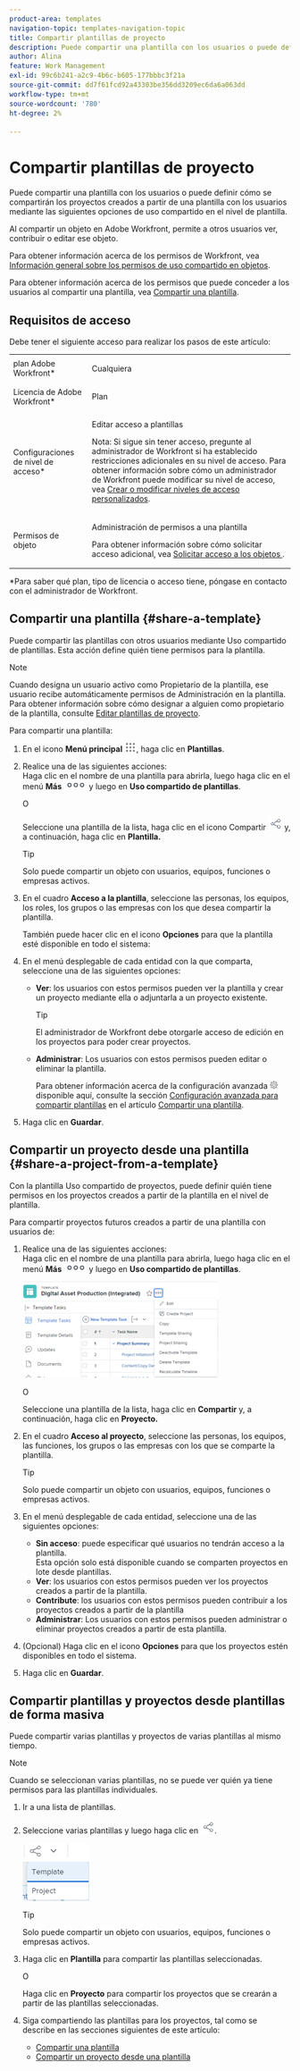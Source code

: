 ```yaml
---
product-area: templates
navigation-topic: templates-navigation-topic
title: Compartir plantillas de proyecto
description: Puede compartir una plantilla con los usuarios o puede definir cómo se compartirán los proyectos creados a partir de una plantilla con los usuarios mediante las siguientes opciones de uso compartido en el nivel de plantilla.
author: Alina
feature: Work Management
exl-id: 99c6b241-a2c9-4b6c-b605-177bbbc3f21a
source-git-commit: dd7f61fcd92a43303be356dd3209ec6da6a063dd
workflow-type: tm+mt
source-wordcount: '780'
ht-degree: 2%

---
```


# Compartir plantillas de proyecto

Puede compartir una plantilla con los usuarios o puede definir cómo se compartirán los proyectos creados a partir de una plantilla con los usuarios mediante las siguientes opciones de uso compartido en el nivel de plantilla.

Al compartir un objeto en Adobe Workfront, permite a otros usuarios ver, contribuir o editar ese objeto.

Para obtener información acerca de los permisos de Workfront, vea [Información general sobre los permisos de uso compartido en objetos](../../../workfront-basics/grant-and-request-access-to-objects/sharing-permissions-on-objects-overview.md).

Para obtener información acerca de los permisos que puede conceder a los usuarios al compartir una plantilla, vea [Compartir una plantilla](../../../workfront-basics/grant-and-request-access-to-objects/share-a-template.md).

## Requisitos de acceso

Debe tener el siguiente acceso para realizar los pasos de este artículo:

<table style="table-layout:auto"> 
 <col> 
 <col> 
 <tbody> 
  <tr> 
   <td role="rowheader">plan Adobe Workfront*</td> 
   <td> <p>Cualquiera </p> </td> 
  </tr> 
  <tr> 
   <td role="rowheader">Licencia de Adobe Workfront*</td> 
   <td> <p>Plan </p> </td> 
  </tr> 
  <tr> 
   <td role="rowheader">Configuraciones de nivel de acceso*</td> 
   <td> <p>Editar acceso a plantillas</p> <p>Nota: Si sigue sin tener acceso, pregunte al administrador de Workfront si ha establecido restricciones adicionales en su nivel de acceso. Para obtener información sobre cómo un administrador de Workfront puede modificar su nivel de acceso, vea <a href="../../../administration-and-setup/add-users/configure-and-grant-access/create-modify-access-levels.md" class="MCXref xref">Crear o modificar niveles de acceso personalizados</a>.</p> </td> 
  </tr> 
  <tr> 
   <td role="rowheader">Permisos de objeto</td> 
   <td> <p>Administración de permisos a una plantilla</p> <p>Para obtener información sobre cómo solicitar acceso adicional, vea <a href="../../../workfront-basics/grant-and-request-access-to-objects/request-access.md" class="MCXref xref">Solicitar acceso a los objetos </a>.</p> </td> 
  </tr> 
 </tbody> 
</table>

&#42;Para saber qué plan, tipo de licencia o acceso tiene, póngase en contacto con el administrador de Workfront.

## Compartir una plantilla {#share-a-template}

Puede compartir las plantillas con otros usuarios mediante Uso compartido de plantillas. Esta acción define quién tiene permisos para la plantilla.

>[!NOTE]
>
>Cuando designa un usuario activo como Propietario de la plantilla, ese usuario recibe automáticamente permisos de Administración en la plantilla. Para obtener información sobre cómo designar a alguien como propietario de la plantilla, consulte [Editar plantillas de proyecto](../../../manage-work/projects/create-and-manage-templates/edit-templates.md).

Para compartir una plantilla:

1. En el icono **Menú principal** ![](assets/main-menu-icon.png), haga clic en **Plantillas**.

1. Realice una de las siguientes acciones:\
   Haga clic en el nombre de una plantilla para abrirla, luego haga clic en el menú **Más** ![](assets/qs-more-icon-on-an-object.png) y luego en **Uso compartido de plantillas**.

   O

   Seleccione una plantilla de la lista, haga clic en el icono Compartir ![](assets/share-icon.png) y, a continuación, haga clic en **Plantilla.**

   >[!TIP]
   >
   >Solo puede compartir un objeto con usuarios, equipos, funciones o empresas activos.

1. En el cuadro **Acceso a la plantilla**, seleccione las personas, los equipos, los roles, los grupos o las empresas con los que desea compartir la plantilla.

   También puede hacer clic en el icono **Opciones** para que la plantilla esté disponible en todo el sistema:

1. En el menú desplegable de cada entidad con la que comparta, seleccione una de las siguientes opciones:

   * **Ver**: los usuarios con estos permisos pueden ver la plantilla y crear un proyecto mediante ella o adjuntarla a un proyecto existente.

     >[!TIP]
     >
     >El administrador de Workfront debe otorgarle acceso de edición en los proyectos para poder crear proyectos.

   * **Administrar**: Los usuarios con estos permisos pueden editar o eliminar la plantilla.

     Para obtener información acerca de la configuración avanzada ![](assets/gear-icon-in-access-levels.png) disponible aquí, consulte la sección [Configuración avanzada para compartir plantillas](../../../workfront-basics/grant-and-request-access-to-objects/share-a-template.md#template-permissions) en el artículo [Compartir una plantilla](../../../workfront-basics/grant-and-request-access-to-objects/share-a-template.md).

1. Haga clic en **Guardar**.

## Compartir un proyecto desde una plantilla {#share-a-project-from-a-template}

Con la plantilla Uso compartido de proyectos, puede definir quién tiene permisos en los proyectos creados a partir de la plantilla en el nivel de plantilla.

Para compartir proyectos futuros creados a partir de una plantilla con usuarios de:

1. Realice una de las siguientes acciones:\
   Haga clic en el nombre de una plantilla para abrirla, luego haga clic en el menú **Más** ![](assets/qs-more-icon-on-an-object.png) y luego en **Uso compartido de plantillas**.

   ![Compartir proyecto desde plantilla](assets/project-sharing-on-template-nwe-2022-350x172.png)

   O

   Seleccione una plantilla de la lista, haga clic en **Compartir** y, a continuación, haga clic en **Proyecto.**

1. En el cuadro **Acceso al proyecto**, seleccione las personas, los equipos, las funciones, los grupos o las empresas con los que se comparte la plantilla.

   >[!TIP]
   >
   >Solo puede compartir un objeto con usuarios, equipos, funciones o empresas activos.

1. En el menú desplegable de cada entidad, seleccione una de las siguientes opciones:

   * **Sin acceso**: puede especificar qué usuarios no tendrán acceso a la plantilla.\
     Esta opción solo está disponible cuando se comparten proyectos en lote desde plantillas. 
   * **Ver**: los usuarios con estos permisos pueden ver los proyectos creados a partir de la plantilla.
   * **Contribute**: los usuarios con estos permisos pueden contribuir a los proyectos creados a partir de la plantilla 
   * **Administrar**: Los usuarios con estos permisos pueden administrar o eliminar proyectos creados a partir de esta plantilla.

1. (Opcional) Haga clic en el icono **Opciones** para que los proyectos estén disponibles en todo el sistema.
1. Haga clic en **Guardar**.

<!--
<div data-mc-conditions="QuicksilverOrClassic.Draft mode">
<h3>Overview of project sharing from other sources</h3>
<p>You may already have been assigned access to projects from other areas of Workfront. <br>You may have been assigned access to projects from the following areas: </p>
<ul>
<li>When a project is created<br>For more information about sharing projects when the project is created, see the "Access" section in <a href="../../../manage-work/projects/manage-projects/edit-projects.md" class="MCXref xref">Edit projects</a>.</li>
<li>When your Workfront administrator sets user access levels<br>For more information about setting access levels, see <a href="../../../administration-and-setup/add-users/configure-and-grant-access/create-modify-access-levels.md" class="MCXref xref">Create or modify custom access levels</a>.</li>
<li>When using the project access template</li>
</ul>
<p>When using the Template Project Sharing feature, if a user's access to a project is View, but you set the access permissions for Template Project Sharing to Manage, the user will have Manage permission for every project created using this specific template. The user will only have View permission for the other projects they are on.</p>
</div>
-->

## Compartir plantillas y proyectos desde plantillas de forma masiva

Puede compartir varias plantillas y proyectos de varias plantillas al mismo tiempo.

>[!NOTE]
>
>Cuando se seleccionan varias plantillas, no se puede ver quién ya tiene permisos para las plantillas individuales.

1. Ir a una lista de plantillas.
1. Seleccione varias plantillas y luego haga clic en ![Compartir](assets/share-icon.png).

   ![Compartir plantillas o proyectos de forma masiva](assets/share-templates-projects-in-bulk-link-in-toolbar-nwe-2022.png)

   >[!TIP]
   >
   >Solo puede compartir un objeto con usuarios, equipos, funciones o empresas activos.

1. Haga clic en **Plantilla** para compartir las plantillas seleccionadas.

   O

   Haga clic en **Proyecto** para compartir los proyectos que se crearán a partir de las plantillas seleccionadas.

1. Siga compartiendo las plantillas para los proyectos, tal como se describe en las secciones siguientes de este artículo:

   * [Compartir una plantilla](#share-a-template)
   * [Compartir un proyecto desde una plantilla](#share-a-project-from-a-template)
